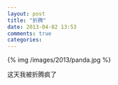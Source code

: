 ```yaml
---
layout: post
title: "折腾"
date: 2013-04-02 13:53
comments: true
categories: 
---
```


{% img /images/2013/panda.jpg %}

这天我被折腾疯了
